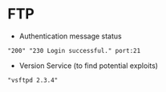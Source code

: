# FTP

- Authentication message status

`"200" "230 Login successful." port:21`

- Version Service (to find potential exploits)

`"vsftpd 2.3.4"`